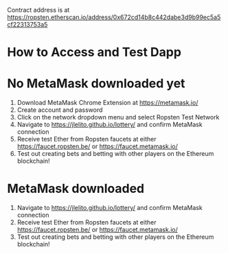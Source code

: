 Contract address is at https://ropsten.etherscan.io/address/0x672cd14b8c442dabe3d9b99ec5a5cf22313753a5

# How to Access and Test Dapp

# No MetaMask downloaded yet
1. Download MetaMask Chrome Extension at https://metamask.io/
2. Create account and password
3. Click on the network dropdown menu and select Ropsten Test Network
4. Navigate to https://jlelito.github.io/lottery/ and confirm MetaMask connection
5. Receive test Ether from Ropsten faucets at either https://faucet.ropsten.be/ or https://faucet.metamask.io/
6. Test out creating bets and betting with other players on the Ethereum blockchain!

# MetaMask downloaded
1. Navigate to https://jlelito.github.io/lottery/ and confirm MetaMask connection
2. Receive test Ether from Ropsten faucets at either https://faucet.ropsten.be/ or https://faucet.metamask.io/
3. Test out creating bets and betting with other players on the Ethereum blockchain!
